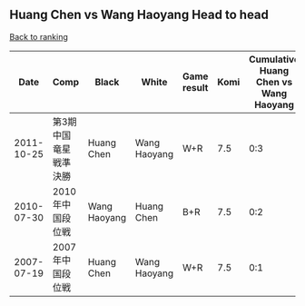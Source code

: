 ## Huang Chen vs Wang Haoyang Head to head

[Back to ranking](../../index.md)




| **Date** | **Comp** | **Black** | **White** | **Game result** | **Komi** | **Cumulative Huang Chen vs Wang Haoyang** | **Huang Chen streak** | **Wang Haoyang streak** | 
| --- | --- | --- | --- | --- | --- | --- | --- | --- |
| 2011-10-25 | 第3期中国竜星戦準決勝 | Huang Chen | Wang Haoyang | W+R | 7.5 | 0:3 | 0 | 3 | 
| 2010-07-30 | 2010年中国段位戦 | Wang Haoyang | Huang Chen | B+R | 7.5 | 0:2 | 0 | 2 | 
| 2007-07-19 | 2007年中国段位戦 | Huang Chen | Wang Haoyang | W+R | 7.5 | 0:1 | 0 | 1 |




